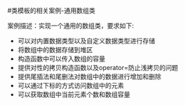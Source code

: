 #类模板的相关案例-通用数组类

案例描述：实现一个通用的数组类，要求如下:

- 可以对内置数据类型以及自定义数据类型进行存储
- 将数组中的数据存储到堆区
- 构造函数中可以传入数组的容量
- 提供对性的拷贝构造函数以及operator=防止浅拷贝的问题
- 提供尾插法和尾删法对数组中的数据进行增加和删除
- 可以通过下标的方式访问数组中的元素
- 可以获取数组中当前元素个数和数组容量
